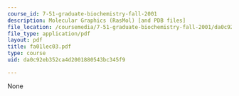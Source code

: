 ```yaml
---
course_id: 7-51-graduate-biochemistry-fall-2001
description: Molecular Graphics (RasMol) [and PDB files]
file_location: /coursemedia/7-51-graduate-biochemistry-fall-2001/da0c92eb352ca4d2001880543bc345f9_fa01lec03.pdf
file_type: application/pdf
layout: pdf
title: fa01lec03.pdf
type: course
uid: da0c92eb352ca4d2001880543bc345f9

---
```

None
